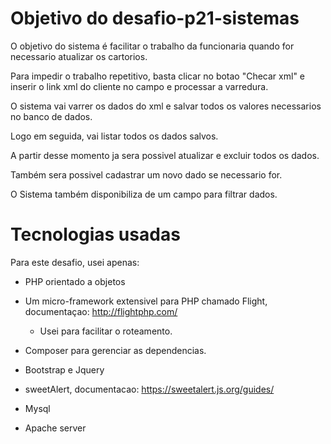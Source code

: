 # Objetivo do desafio-p21-sistemas

O objetivo do sistema é facilitar o trabalho da funcionaria quando for necessario atualizar os cartorios.

Para impedir o trabalho repetitivo, basta clicar no botao "Checar xml" e inserir o link xml do cliente no campo
e processar a varredura.

O sistema vai varrer os dados do xml e salvar todos os valores necessarios no banco de dados.

Logo em seguida, vai listar todos os dados salvos.

A partir desse momento ja sera possivel atualizar e excluir todos os dados.

Também sera possivel cadastrar um novo dado se necessario for.

O Sistema também disponibiliza de um campo para filtrar dados.

# Tecnologias usadas

Para este desafio, usei apenas:

- PHP orientado a objetos
- Um micro-framework extensivel para PHP chamado Flight, documentaçao: http://flightphp.com/
   - Usei para facilitar o roteamento.
   
- Composer para gerenciar as dependencias.
- Bootstrap e Jquery
- sweetAlert, documentacao: https://sweetalert.js.org/guides/
- Mysql
- Apache server
